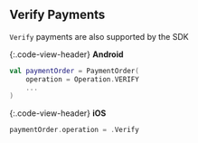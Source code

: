## Verify Payments

`Verify` payments are also supported by the SDK

{:.code-view-header}
**Android**

```kotlin
val paymentOrder = PaymentOrder(
    operation = Operation.VERIFY
    ...
)
```

{:.code-view-header}
**iOS**

```swift
paymentOrder.operation = .Verify
```
